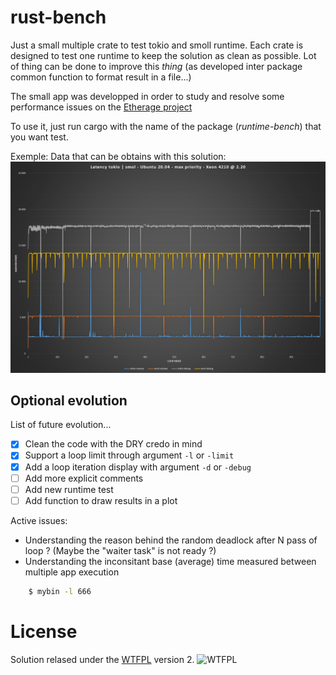 # rust-bench

Just a small multiple crate to test tokio and smoll runtime. Each crate is designed to test one runtime to keep the solution as clean as possible.
Lot of thing can be done to improve this *thing* (as developed inter package common function to format result in a file...)

The small app was developped in order to study and resolve some performance issues on the [Etherage project](https://github.com/jimy-byerley/etherage)

To use it, just run cargo with the name of the package (*runtime-bench*) that you want test.

Exemple:
Data that can be obtains with this solution:
![chart](doc/results_chart.png)

## Optional evolution

List of future evolution...

- [x] Clean the code with the DRY credo in mind
- [x] Support a loop limit through argument `-l` or `-limit`
- [x] Add a loop iteration display with argument `-d` or `-debug`
- [ ] Add more explicit comments
- [ ] Add new runtime test
- [ ] Add function to draw results in a plot

Active issues:

- Understanding the reason behind the random deadlock after N pass of loop ? (Maybe the "waiter task" is not ready ?)
- Understanding the inconsitant base (average) time measured between multiple app execution

```sh
    $ mybin -l 666
```

# License

Solution relased under the [WTFPL](https://www.wtfpl.net/) version 2.
<img src="http://www.wtfpl.net/wp-content/uploads/2012/12/wtfpl-badge-4.png" width="80" height="15" alt="WTFPL" />
